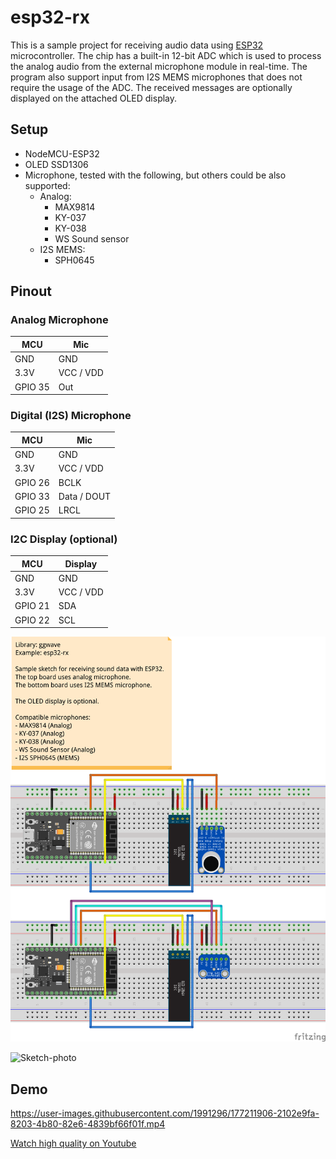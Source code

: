 # esp32-rx

This is a sample project for receiving audio data using [ESP32](https://www.espressif.com/en/products/socs/esp32) microcontroller.
The chip has a built-in 12-bit ADC which is used to process the analog audio from the external microphone module in real-time.
The program also support input from I2S MEMS microphones that does not require the usage of the ADC.
The received messages are optionally displayed on the attached OLED display.

## Setup

- NodeMCU-ESP32
- OLED SSD1306
- Microphone, tested with the following, but others could be also supported:
  - Analog:
    - MAX9814
    - KY-037
    - KY-038
    - WS Sound sensor
  - I2S MEMS:
    - SPH0645

## Pinout

### Analog Microphone

| MCU     | Mic       |
| ------- | --------- |
| GND     | GND       |
| 3.3V    | VCC / VDD |
| GPIO 35 | Out       |

### Digital (I2S) Microphone

| MCU     | Mic         |
| ------- | ----------- |
| GND     | GND         |
| 3.3V    | VCC / VDD   |
| GPIO 26 | BCLK        |
| GPIO 33 | Data / DOUT |
| GPIO 25 | LRCL        |

### I2C Display (optional)

| MCU     | Display     |
| ------- | ----------- |
| GND     | GND         |
| 3.3V    | VCC / VDD   |
| GPIO 21 | SDA         |
| GPIO 22 | SCL         |

![Sketch-Breadboard](fritzing-sketch_bb.png)

![Sketch-photo](https://user-images.githubusercontent.com/1991296/177842221-411c77a4-09cd-43b7-988f-44eebbad8f8c.JPEG)

## Demo

https://user-images.githubusercontent.com/1991296/177211906-2102e9fa-8203-4b80-82e6-4839bf66f01f.mp4

[Watch high quality on Youtube](https://youtu.be/38JoMwdpH6I)
